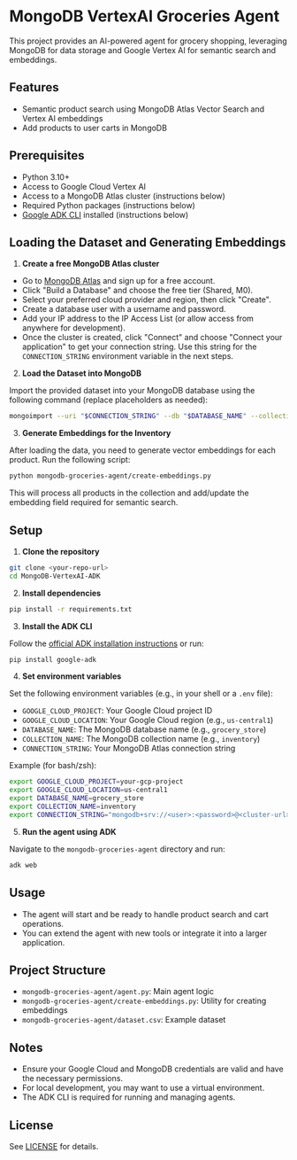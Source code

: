 # MongoDB VertexAI Groceries Agent

This project provides an AI-powered agent for grocery shopping, leveraging MongoDB for data storage and Google Vertex AI for semantic search and embeddings.

## Features
- Semantic product search using MongoDB Atlas Vector Search and Vertex AI embeddings
- Add products to user carts in MongoDB

## Prerequisites
- Python 3.10+
- Access to Google Cloud Vertex AI
- Access to a MongoDB Atlas cluster (instructions below)
- Required Python packages (instructions below)
- [Google ADK CLI](https://github.com/google/adk) installed (instructions below)

## Loading the Dataset and Generating Embeddings

1. **Create a free MongoDB Atlas cluster**

- Go to [MongoDB Atlas](https://mongodb.com/try?utm_campaign=devrel&utm_source=github&utm_medium=cta&utm_content=google-cloud-adk-grocery-agent&utm_term=stanimira.vlaeva) and sign up for a free account.
- Click "Build a Database" and choose the free tier (Shared, M0).
- Select your preferred cloud provider and region, then click "Create".
- Create a database user with a username and password.
- Add your IP address to the IP Access List (or allow access from anywhere for development).
- Once the cluster is created, click "Connect" and choose "Connect your application" to get your connection string. Use this string for the `CONNECTION_STRING` environment variable in the next steps.

2. **Load the Dataset into MongoDB**

Import the provided dataset into your MongoDB database using the following command (replace placeholders as needed):

```bash
mongoimport --uri "$CONNECTION_STRING" --db "$DATABASE_NAME" --collection "$COLLECTION_NAME" --type csv --headerline --file mongodb-groceries-agent/dataset.csv
```

3. **Generate Embeddings for the Inventory**

After loading the data, you need to generate vector embeddings for each product. Run the following script:

```bash
python mongodb-groceries-agent/create-embeddings.py
```

This will process all products in the collection and add/update the embedding field required for semantic search.


## Setup

1. **Clone the repository**

```bash
git clone <your-repo-url>
cd MongoDB-VertexAI-ADK
```

2. **Install dependencies**

```bash
pip install -r requirements.txt
```

3. **Install the ADK CLI**

Follow the [official ADK installation instructions](https://github.com/google/adk#installation) or run:

```bash
pip install google-adk
```

4. **Set environment variables**

Set the following environment variables (e.g., in your shell or a `.env` file):

- `GOOGLE_CLOUD_PROJECT`: Your Google Cloud project ID
- `GOOGLE_CLOUD_LOCATION`: Your Google Cloud region (e.g., `us-central1`)
- `DATABASE_NAME`: The MongoDB database name (e.g., `grocery_store`)
- `COLLECTION_NAME`: The MongoDB collection name (e.g., `inventory`)
- `CONNECTION_STRING`: Your MongoDB Atlas connection string

Example (for bash/zsh):

```bash
export GOOGLE_CLOUD_PROJECT=your-gcp-project
export GOOGLE_CLOUD_LOCATION=us-central1
export DATABASE_NAME=grocery_store
export COLLECTION_NAME=inventory
export CONNECTION_STRING="mongodb+srv://<user>:<password>@<cluster-url>/"
```

5. **Run the agent using ADK**

Navigate to the `mongodb-groceries-agent` directory and run:

```bash
adk web
```

## Usage
- The agent will start and be ready to handle product search and cart operations.
- You can extend the agent with new tools or integrate it into a larger application.

## Project Structure
- `mongodb-groceries-agent/agent.py`: Main agent logic
- `mongodb-groceries-agent/create-embeddings.py`: Utility for creating embeddings
- `mongodb-groceries-agent/dataset.csv`: Example dataset

## Notes
- Ensure your Google Cloud and MongoDB credentials are valid and have the necessary permissions.
- For local development, you may want to use a virtual environment.
- The ADK CLI is required for running and managing agents.

## License
See [LICENSE](LICENSE) for details.
